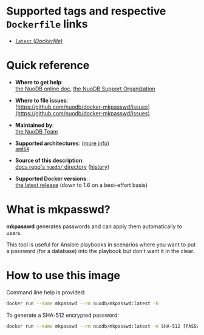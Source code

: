 # Supported tags and respective `Dockerfile` links

-	[`latest` (*Dockerfile*)](https://github.com/nuodb/docker-mkpasswd/blob/master/Dockerfile)

# Quick reference

-	**Where to get help**:  
	[the NuoDB online doc](http://doc.nuodb.com/), [the NuoDB Support Organization](https://support.nuodb.com/)

-	**Where to file issues**:  
	[https://github.com/nuodb/docker-mkpasswd/issues](https://github.com/nuodb/docker-mkpasswd/issues)

-	**Maintained by**:  
	[the NuoDB Team](https://github.com/nuodb/docker-mkpasswd)

-	**Supported architectures**: ([more info](https://github.com/docker-library/official-images#architectures-other-than-amd64))  
	[`amd64`](https://hub.docker.com/r/amd64/mysql/)

-	**Source of this description**:  
	[docs repo's `nuodb/` directory](https://github.com/nuodb/docker-mkpasswd/tree/master) ([history](https://github.com/nuodb/docker-mkpasswd/commits/master))

-	**Supported Docker versions**:  
	[the latest release](https://github.com/docker/docker-ce/releases/latest) (down to 1.6 on a best-effort basis)

# What is mkpasswd?

**mkpasswd** generates passwords and can apply them automatically to users.

This tool is useful for Ansible playbooks in scenarios where you want to put a password (for a database) into the playbook but don't want it in the clear.

# How to use this image

Command line help is provided:

```bash
docker run --name mkpasswd --rm nuodb/mkpasswd:latest -h
```

To generate a SHA-512 encrypted password:

```bash
docker run --name mkpasswd --rm nuodb/mkpasswd:latest -m SHA-512 [PASSWORD [SALT]]
```
